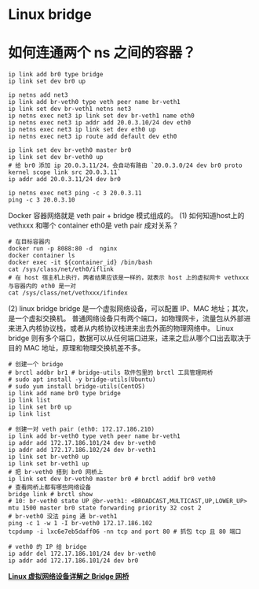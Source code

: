 
# Linux bridge

# 如何连通两个 ns 之间的容器？

```shell
ip link add br0 type bridge
ip link set dev br0 up

ip netns add net3
ip link add br-veth0 type veth peer name br-veth1
ip link set dev br-veth1 netns net3
ip netns exec net3 ip link set dev br-veth1 name eth0
ip netns exec net3 ip addr add 20.0.3.10/24 dev eth0
ip netns exec net3 ip link set dev eth0 up
ip netns exec net3 ip route add default dev eth0

ip link set dev br-veth0 master br0
ip link set dev br-veth0 up
# 给 br0 添加 ip 20.0.3.11/24，会自动有路由 `20.0.3.0/24 dev br0 proto kernel scope link src 20.0.3.11`
ip addr add 20.0.3.11/24 dev br0

ip netns exec net3 ping -c 3 20.0.3.11
ping -c 3 20.0.3.10
```

Docker 容器网络就是 veth pair + bridge 模式组成的。
(1) 如何知道host上的 vethxxx 和哪个 container eth0是 veth pair 成对关系？
```shell script
# 在目标容器内
docker run -p 8088:80 -d  nginx
docker container ls
docker exec -it ${container_id} /bin/bash
cat /sys/class/net/eth0/iflink
# 在 host 宿主机上执行，两者结果应该是一样的，就表示 host 上的虚拟网卡 vethxxx 与容器内的 eth0 是一对
cat /sys/class/net/vethxxx/ifindex
```

(2) linux bridge
bridge 是一个虚拟网络设备，可以配置 IP、MAC 地址；其次，是一个虚拟交换机。
普通网络设备只有两个端口，如物理网卡，流量包从外部进来进入内核协议栈，或者从内核协议栈进来出去外面的物理网络中。
Linux bridge 则有多个端口，数据可以从任何端口进来，进来之后从哪个口出去取决于目的 MAC 地址，原理和物理交换机差不多。
```shell script
# 创建一个 bridge
# brctl addbr br1 # bridge-utils 软件包里的 brctl 工具管理网桥
# sudo apt install -y bridge-utils(Ubuntu)
# sudo yum install bridge-utils(CentOS)
ip link add name br0 type bridge
ip link list
ip link set br0 up
ip link list

# 创建一对 veth pair (eth0: 172.17.186.210)
ip link add br-veth0 type veth peer name br-veth1
ip addr add 172.17.186.101/24 dev br-veth0
ip addr add 172.17.186.102/24 dev br-veth1
ip link set br-veth0 up
ip link set br-veth1 up
# 把 br-veth0 搭到 br0 网桥上
ip link set dev br-veth0 master br0 # brctl addif br0 veth0
# 查看网桥上都有哪些网络设备
bridge link # brctl show
# 10: br-veth0 state UP @br-veth1: <BROADCAST,MULTICAST,UP,LOWER_UP> mtu 1500 master br0 state forwarding priority 32 cost 2
# br-veth0 没法 ping 通 br-veth1
ping -c 1 -w 1 -I br-veth0 172.17.186.102
tcpdump -i lxc6e7eb5daff06 -nn tcp and port 80 # 抓包 tcp 且 80 端口

# veth0 的 IP 给 bridge
ip addr del 172.17.186.101/24 dev br-veth0
ip addr add 172.17.186.101/24 dev br0
```

**[Linux 虚拟网络设备详解之 Bridge 网桥](https://www.cnblogs.com/bakari/p/10529575.html)**



